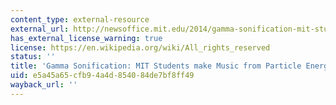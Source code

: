 ```yaml
---
content_type: external-resource
external_url: http://newsoffice.mit.edu/2014/gamma-sonification-mit-students-make-music-particle-energy
has_external_license_warning: true
license: https://en.wikipedia.org/wiki/All_rights_reserved
status: ''
title: 'Gamma Sonification: MIT Students make Music from Particle Energy'
uid: e5a45a65-cfb9-4a4d-8540-84de7bf8ff49
wayback_url: ''
---
```

